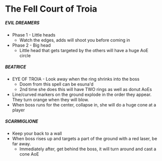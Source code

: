 # The Fell Court of Troia

##### EVIL DREAMERS

- Phase 1 - Little heads
  - Watch the edges, adds will shoot you before coming in
- Phase 2 - Big head
  - Little head that gets targeted by the others will have a huge AoE circle

##### BEATRICE

- EYE OF TROIA - Look away when the ring shrinks into the boss
  - Doom from this spell can be esuna'd
  - 2nd time she does this will have TWO rings as well as donut AoEs
- Line/curved markers on the ground explode in the order they appear. They turn orange when they will blow.
- When boss runs for the center, collapse in, she will do a huge cone at a player

##### SCARMIGLIONE

- Keep your back to a wall
- When boss rises up and targets a part of the ground with a red laser, be far away.
  - Immediately after, get behind the boss, it will turn around and cast a cone AoE
